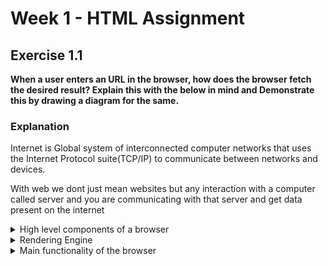 
# Week 1 - HTML Assignment

## Exercise 1.1
**When a user enters an URL in the browser, how does the browser fetch the desired result? Explain this with the below in mind and Demonstrate this by drawing a diagram for the same.**

### Explanation

Internet is Global system of interconnected computer networks that uses the 
Internet Protocol suite(TCP/IP) to communicate between networks and devices.

With web we dont just mean websites but any interaction with a computer called
server and you are communicating with that server and get data present on the internet 


<details>
    <summary>High level components of a browser</summary>

    1. User Interface
    2. Browser engine (Server <-> Rendering engine)
    3. Rendering engine (HTML, CSS -> Webpage)
    4. JS interpreter
    5. Network (Server -> Browser engine)
    6. Data storage (cookies and local storage)

[![Componentsbrowser-comp-1.png](https://i.postimg.cc/rmqLT7bB/Componentsbrowser-comp-1.png)](https://postimg.cc/TyNsqNT0)

</details>


<details>
    <summary>Rendering Engine</summary>

[![Funnelrender-engine.png](https://i.postimg.cc/QMh06DvW/Funnelrender-engine.png)](https://postimg.cc/nXS4zyFH)

<p>
    Rendering Engine reads HTML and constructs a DOM content tree made up of DOM nodes. Nodes can be images, text blocks, buttons, lists, etc. Render engine gets data from a server of the network. With the styling components (CSS), a new rendered tree called CSSOM is formed. Then DOM tree and CSSOM tree forms a render tree and it goes through a layout process where each node is positioned on the screen with coordinates. The rendered tree is then traversed with each node painted using the UI backend layer. When the parsing process is finished the browser will mark the document as interactive and allow us(the user) to interact with the nodes on the page.
</p>

[![render-tree.jpg](https://i.postimg.cc/T2ZdK2yx/render-tree.jpg)](https://postimg.cc/kDv3ZmFY)

<p>
    Different browsers use different render engines. Like Chrome and Opera uses Blink and Firefox uses Gecko.
</p>

Rendering Process:

1. Process HTML markup and build a DOM tree
2. Process CSS markup and build the CSSOM tree
3. Combine DOM and CSSOM into a render tree
4. Run layout on display of the render tree to compute the geometry of each node
5. Paint the individual nodes on the screen.


</details>


<details>
    <summary>Main functionality of the browser</summary>

<p>
    Let's take the most common scenario that you are visiting a web page like youtube.com. So we open up our browser and enter https://www.youtube.com. Now on the backend side, any website needs to be stored somewhere from where anyone could access them with some URL links. So the data center servers works as a storage centers. Now when ever you request youtube.com, server returns some UI files (HTML, CSS, JS) and some client side processing files (JS) to your browser. Because browser in the end is just an interpreter which gets some source code and it can display it on the screen.
</p>

<p>
    But now the question is how does the servers know what data or web page are we requesting. So every webpage has its address, more commonly known as IP address. This IP address points to a location in the server. So to get this address, our browser contacts a DNS(Domain Name System) server. DNS is like a huge dictionary and has key-value pairs. Key as the domain name and value as an IP address. On request from the browser, this IP address is returned to the browser. Now the browser goes to server with this IP address via our router and TCP/IP (Trasmission Control Protocol/Internet Protocol). And how so ever the website is developed, processes takes place in server side and the result is returned to the browser. If the website has dynamic approaches, then an end-to-end encrypted connection is formed between client side and server side with https(Hypertext Transfer Protocol Secure).
</p>

Browsing Process:

1. Browser reuest DNS server for URLs' IP address
2. DNS returns browser an IP address
3. Browser requests network/server for files present on IP address
4. Server returns browser with the HTML, CSS and JS files
5. Rendering engine and JS interpreter displays webpage on the display area of browser

[![Componentsbrowser-func.png](https://i.postimg.cc/9FnQcFcy/Componentsbrowser-func.png)](https://postimg.cc/hfVBrnzG)

<p>
    Lets take a deeper look into involved techs and what source code does a broswer gets from a server. Browser gets a combination of HTML CSS and JS. These are the three technologies involved into getting the screen what you see. HTML (Hypertext Markup Language) and it gives a web page a skeleton and is written in a standardized tags representing different components of a website. Like header, footer, images, sections, etc. Css (Cascading Style Sheet) gives the styles/looks to a webpage like colors, animations, margin, padding, etc. And then comes JS (JavaScript) which brings in all the logic to the UI and all the dynamic mobility of code. For eg. events like onclick drop-downs, generating product cards on e-commerce webpages, etc. Now if the page is generated dynamically on the server side, then there need to be some code that runs on the server side. This is done by the techs like NodeJs, PHP, etc. There are some frameworks like ReactJs, VueJs, AngularJs, which makes parsing incoming requests easier and you get a finished parsed data. There are also some new techs for real time communication where you dont have request-response but server actively push a new message to the client so client never sent a request but gets new data anyways through a tech named WebSockets.
</p>


</details>